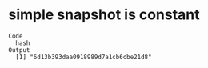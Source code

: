 # simple snapshot is constant

    Code
      hash
    Output
      [1] "6d13b393daa0918989d7a1cb6cbe21d8"

